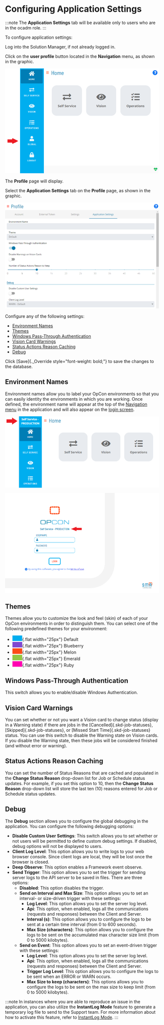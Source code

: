 # Configuring Application Settings

:::note
The **Application Settings** tab will be available only to users who are in the ocadm role.
:::

To configure application settings:

Log into the Solution Manager, if not already logged in.

Click on the **user profile** button located in the **Navigation** menu,
as shown in the graphic.

![User Profile Button](../../../Resources/Images/SM/User-Profile-Button.png "User Profile Button")

The **Profile** page will display.

Select the **Application Settings** tab on the **Profile** page, as
shown in the graphic.

![Profile Application Settings Tab](../../../Resources/Images/SM/Profile-Application-Settings-Tab.png "Profile Application Settings Tab")

Configure any of the following settings:

- [Environment Names](#Environm)
- [Themes](#Themes)
- [Windows Pass-Through Authentication](#Windows)
- [Vision Card Warnings](#Vision)
- [Status Actions Reason Caching](#Status)
- [Debug](#Debug)

Click [Save]{._Override style="font-weight: bold;"} to save the changes to the database.

## Environment Names

Environment names allow you to label your OpCon environments so that you
can easily identity the environments in which you are working. Once
defined, the environment name will appear at the top of the [Navigation menu](SM-UI-Layout.md#Navigati) in the application and will also
appear on the [login screen](Logging-In.md#Solution_Manager_Login_Screen).

![Define Environment Name](../../../Resources/Images/SM/Defined-Env-Name.png "Defined Enviroment Name")

![Define Environment Name](../../../Resources/Images/SM/Defined-Env-Name2.png "Defined Enviroment Name")

## Themes

Themes allow you to customize the look and feel (skin) of each of your
OpCon environments in order to distinguish them. You can select one of
the following predefined themes for your environment:

- ![Default Theme     Swatch](../../../Resources/Images/SM/SM-theme_defaultswatch.png "Default Theme Swatch"){.flat
    width="25px"} Default
- ![Blueberry Theme     Swatch](../../../Resources/Images/SM/SM-theme_blueberryswatch.png "Blueberry Theme Swatch"){.flat
    width="25px"} Blueberry
- ![Melon Theme     Swatch](../../../Resources/Images/SM/SM-theme_melonswatch.png "Melon Theme Swatch"){.flat
    width="25px"} Melon
- ![Emerald Theme     Swatch](../../../Resources/Images/SM/SM-theme_emeraldswatch.png "Emerald Theme Swatch"){.flat
    width="25px"} Emerald
- ![Ruby Theme     Swatch](../../../Resources/Images/SM/SM-theme_rubyswatch.png "Ruby Theme Swatch"){.flat
    width="25px"} Ruby

## Windows Pass-Through Authentication

This switch allows you to enable/disable Windows Authentication.

## Vision Card Warnings

You can set whether or not you want a Vision card to change status
(display in a Warning state) if there are jobs in the
[Cancelled]{.skd-job-statuses}, [Skipped]{.skd-job-statuses}, or [Missed Start Time]{.skd-job-statuses} status. You can use this switch to
disable the Warning state on Vision cards. If you disable the Warning
state, then these jobs will be considered finished (and without error or
warning).

## Status Actions Reason Caching

You can set the number of Status Reasons that are cached and populated
in the **Change Status Reason** drop-down list for Job or Schedule
status updates. For example, if you set this option to 10, then the
**Change Status Reason** drop-down list will store the last ten (10)
reasons entered for Job or Schedule status updates.

## Debug

The **Debug** section allows you to configure the global debugging in
the application. You can configure the following debugging options:

- **Disable Custom User Settings**: This switch allows you to set
    whether or not users will be permitted to define custom debug
    settings. If disabled, debug options will not be displayed to users.
- **Client Log Level**: This option allows you to write logs to your
    web browser console. Since client logs are local, they will be lost
    once the browser is closed.
- **Deep Observe**: This option enables a Framework event observe.
- **Send Trigger**: This option allows you to set the trigger for
    sending server logs to the API server to be saved in files. There
    are three options:
  - **Disabled**: This option disables the trigger.
  - **Send on Interval and Max Size**: This option allows you to set
        an interval- or size-driven trigger with these settings:
    - **Log Level**: This option allows you to set the server log
            level.
    - **Api**: This option, when enabled, logs all the
            communications (requests and responses) between the Client
            and Server.
    - **Interval (s)**: This option allows you to configure the
            logs to be sent at a certain time interval (from 0 to 600
            seconds).
    - **Max Size (characters)**: This option allows you to
            configure the logs to be sent on the accumulated max
            character size limit (from 0 to 5000 kilobytes).
  - **Send on Event**: This option allows you to set an event-driven
        trigger with these settings:
    - **Log Level**: This option allows you to set the server log
            level.
    - **Api**: This option, when enabled, logs all the
            communications (requests and responses) between the Client
            and Server.
    - **Trigger Log Level**: This option allows you to configure
            the logs to be sent when an ERROR or WARN occurs.
    - **Max Size to keep (characters)**: This options allows you
            to configure the logs to be sent on the max size to keep
            limit (from 0 to 5000 kilobytes).

:::note
In instances where you are able to reproduce an issue in the application, you can also utilize the **InstantLog Mode** feature to generate a temporary log file to send to the Support team. For more information about how to activate this feature, refer to [InstantLog Mode](SM-UI-Layout.md#InstantLog).
:::
